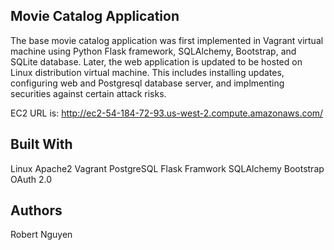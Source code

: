 ## Movie Catalog Application

The base movie catalog application was first implemented in Vagrant virtual machine using Python Flask framework, SQLAlchemy, Bootstrap, and SQLite database.
Later, the web application is updated to be hosted on Linux distribution virtual machine. This includes installing updates, configuring web and Postgresql database server, and implmenting securities against certain attack risks.

EC2 URL is: http://ec2-54-184-72-93.us-west-2.compute.amazonaws.com/

## Built With

Linux
Apache2
Vagrant
PostgreSQL
Flask Framwork
SQLAlchemy
Bootstrap
OAuth 2.0

## Authors

Robert Nguyen